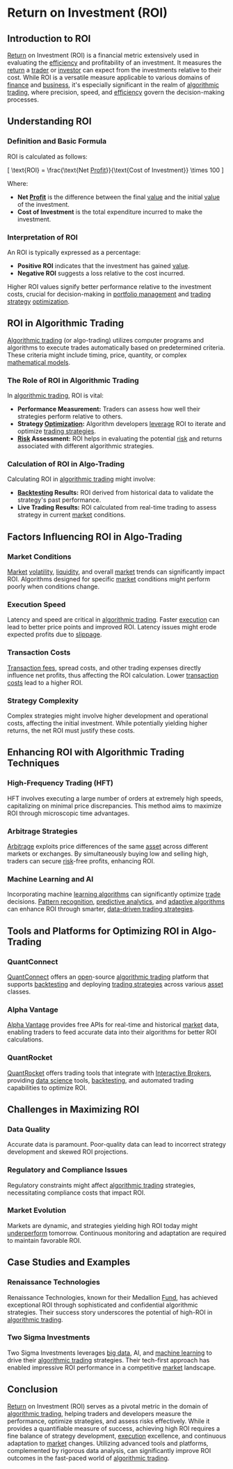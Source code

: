 # Return on Investment (ROI)

## Introduction to ROI

[Return](../r/return.md) on Investment (ROI) is a financial metric extensively used in evaluating the [efficiency](../e/efficiency.md) and profitability of an investment. It measures the [return](../r/return.md) a [trader](../t/trader.md) or [investor](../i/investor.md) can expect from the investments relative to their cost. While ROI is a versatile measure applicable to various domains of [finance](../f/finance.md) and [business](../b/business.md), it's especially significant in the realm of [algorithmic trading](../a/algorithmic_trading.md), where precision, speed, and [efficiency](../e/efficiency.md) govern the decision-making processes.

## Understanding ROI

### Definition and Basic Formula

ROI is calculated as follows:

\[ \text{ROI} = \frac{\text{Net [Profit](../p/profit.md)}}{\text{Cost of Investment}} \times 100 \]

Where:
- **Net [Profit](../p/profit.md)** is the difference between the final [value](../v/value.md) and the initial [value](../v/value.md) of the investment.
- **Cost of Investment** is the total expenditure incurred to make the investment.

### Interpretation of ROI

An ROI is typically expressed as a percentage:
- **Positive ROI** indicates that the investment has gained [value](../v/value.md).
- **Negative ROI** suggests a loss relative to the cost incurred.

Higher ROI values signify better performance relative to the investment costs, crucial for decision-making in [portfolio management](../p/portfolio_management.md) and [trading strategy](../t/trading_strategy.md) [optimization](../o/optimization.md).

## ROI in Algorithmic Trading

[Algorithmic trading](../a/algorithmic_trading.md) (or algo-trading) utilizes computer programs and algorithms to execute trades automatically based on predetermined criteria. These criteria might include timing, price, quantity, or complex [mathematical models](../m/mathematical_models_in_trading.md).

### The Role of ROI in Algorithmic Trading

In [algorithmic trading](../a/algorithmic_trading.md), ROI is vital:
- **Performance Measurement:** Traders can assess how well their strategies perform relative to others.
- **Strategy [Optimization](../o/optimization.md):** Algorithm developers [leverage](../l/leverage.md) ROI to iterate and optimize [trading strategies](../t/trading_strategies.md).
- **[Risk](../r/risk.md) Assessment:** ROI helps in evaluating the potential [risk](../r/risk.md) and returns associated with different algorithmic strategies.

### Calculation of ROI in Algo-Trading

Calculating ROI in [algorithmic trading](../a/algorithmic_trading.md) might involve:
- **[Backtesting](../b/backtesting.md) Results:** ROI derived from historical data to validate the strategy's past performance.
- **Live Trading Results:** ROI calculated from real-time trading to assess strategy in current [market](../m/market.md) conditions.

## Factors Influencing ROI in Algo-Trading

### Market Conditions

[Market](../m/market.md) [volatility](../v/volatility.md), [liquidity](../l/liquidity.md), and overall [market](../m/market.md) trends can significantly impact ROI. Algorithms designed for specific [market](../m/market.md) conditions might perform poorly when conditions change.

### Execution Speed

Latency and speed are critical in [algorithmic trading](../a/algorithmic_trading.md). Faster [execution](../e/execution.md) can lead to better price points and improved ROI. Latency issues might erode expected profits due to [slippage](../s/slippage.md).

### Transaction Costs

[Transaction fees](../t/transaction_fees.md), spread costs, and other trading expenses directly influence net profits, thus affecting the ROI calculation. Lower [transaction costs](../t/transaction_costs.md) lead to a higher ROI.

### Strategy Complexity

Complex strategies might involve higher development and operational costs, affecting the initial investment. While potentially yielding higher returns, the net ROI must justify these costs.

## Enhancing ROI with Algorithmic Trading Techniques

### High-Frequency Trading (HFT)

HFT involves executing a large number of orders at extremely high speeds, capitalizing on minimal price discrepancies. This method aims to maximize ROI through microscopic time advantages.

### Arbitrage Strategies

[Arbitrage](../a/arbitrage.md) exploits price differences of the same [asset](../a/asset.md) across different markets or exchanges. By simultaneously buying low and selling high, traders can secure [risk](../r/risk.md)-free profits, enhancing ROI.

### Machine Learning and AI

Incorporating machine [learning algorithms](../l/learning_algorithms_in_trading.md) can significantly optimize [trade](../t/trade.md) decisions. [Pattern recognition](../p/pattern_recognition.md), [predictive analytics](../p/predictive_analytics.md), and [adaptive algorithms](../a/adaptive_algorithms.md) can enhance ROI through smarter, [data-driven trading strategies](../d/data-driven_trading_strategies.md).

## Tools and Platforms for Optimizing ROI in Algo-Trading

### QuantConnect

[QuantConnect](https://www.quantconnect.com/) offers an [open](../o/open.md)-source [algorithmic trading](../a/algorithmic_trading.md) platform that supports [backtesting](../b/backtesting.md) and deploying [trading strategies](../t/trading_strategies.md) across various [asset](../a/asset.md) classes.

### Alpha Vantage

[Alpha Vantage](https://www.alphavantage.co/) provides free APIs for real-time and historical [market](../m/market.md) data, enabling traders to feed accurate data into their algorithms for better ROI calculations.

### QuantRocket

[QuantRocket](https://www.quantrocket.com/) offers trading tools that integrate with [Interactive Brokers](../i/interactive_brokers.md), providing [data science](../d/data_science_in_trading.md) tools, [backtesting](../b/backtesting.md), and automated trading capabilities to optimize ROI.

## Challenges in Maximizing ROI

### Data Quality

Accurate data is paramount. Poor-quality data can lead to incorrect strategy development and skewed ROI projections.

### Regulatory and Compliance Issues

Regulatory constraints might affect [algorithmic trading](../a/algorithmic_trading.md) strategies, necessitating compliance costs that impact ROI.

### Market Evolution

Markets are dynamic, and strategies yielding high ROI today might [underperform](../u/underperform.md) tomorrow. Continuous monitoring and adaptation are required to maintain favorable ROI.

## Case Studies and Examples

### Renaissance Technologies

Renaissance Technologies, known for their Medallion [Fund](../f/fund.md), has achieved exceptional ROI through sophisticated and confidential algorithmic strategies. Their success story underscores the potential of high-ROI in [algorithmic trading](../a/algorithmic_trading.md).

### Two Sigma Investments

Two Sigma Investments leverages [big data](../b/big_data_in_trading.md), AI, and [machine learning](../m/machine_learning.md) to drive their [algorithmic trading](../a/algorithmic_trading.md) strategies. Their tech-first approach has enabled impressive ROI performance in a competitive [market](../m/market.md) landscape.

## Conclusion

[Return](../r/return.md) on Investment (ROI) serves as a pivotal metric in the domain of [algorithmic trading](../a/algorithmic_trading.md), helping traders and developers measure the performance, optimize strategies, and assess risks effectively. While it provides a quantifiable measure of success, achieving high ROI requires a fine balance of strategy development, [execution](../e/execution.md) excellence, and continuous adaptation to [market](../m/market.md) changes. Utilizing advanced tools and platforms, complemented by rigorous data analysis, can significantly improve ROI outcomes in the fast-paced world of [algorithmic trading](../a/algorithmic_trading.md).
